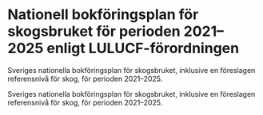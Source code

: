 # Nationell bokföringsplan för skogsbruket för perioden 2021–2025 enligt LULUCF-förordningen

Sveriges nationella bokföringsplan för skogsbruket, inklusive en föreslagen referensnivå för skog, för perioden 2021–2025.

Sveriges nationella bokföringsplan för skogsbruket, inklusive en föreslagen referensnivå för skog, för perioden 2021–2025.
